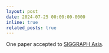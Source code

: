 ```yaml
---
layout: post
date: 2024-07-25 00:00:00-0000
inline: true
related_posts: true
---
```


One paper accepted to [SIGGRAPH Asia](https://asia.siggraph.org/2024/).